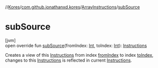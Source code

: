 //[Kores](../../../index.md)/[com.github.jonathanxd.kores](../index.md)/[ArrayInstructions](index.md)/[subSource](sub-source.md)

# subSource

[jvm]\
open override fun [subSource](sub-source.md)(fromIndex: [Int](https://kotlinlang.org/api/latest/jvm/stdlib/kotlin/-int/index.html), toIndex: [Int](https://kotlinlang.org/api/latest/jvm/stdlib/kotlin/-int/index.html)): [Instructions](../-instructions/index.md)

Creates a view of this [Instructions](../-instructions/index.md) from index [fromIndex](sub-source.md) to index [toIndex](sub-source.md), changes to this [Instructions](../-instructions/index.md) is reflected in current [Instructions](../-instructions/index.md).
